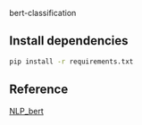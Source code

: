 bert-classification

## Install dependencies

```bash
pip install -r requirements.txt
```

## Reference
[NLP_bert](https://github.com/NZbryan/NLP_bert)
